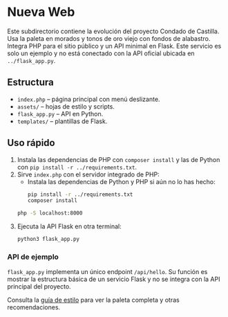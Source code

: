 # Nueva Web

Este subdirectorio contiene la evolución del proyecto Condado de Castilla.
Usa la paleta en morados y tonos de oro viejo con fondos de alabastro.
Integra PHP para el sitio público y un API minimal en Flask. Este servicio es solo un ejemplo y no está conectado con la API oficial ubicada en `../flask_app.py`.

## Estructura
- `index.php` – página principal con menú deslizante.
- `assets/` – hojas de estilo y scripts.
- `flask_app.py` – API en Python.
- `templates/` – plantillas de Flask.

## Uso rápido
1. Instala las dependencias de PHP con `composer install` y las de Python con `pip install -r ../requirements.txt`.
2. Sirve `index.php` con el servidor integrado de PHP:
   - Instala las dependencias de Python y PHP si aún no lo has hecho:
     ```bash
     pip install -r ../requirements.txt
     composer install
     ```
   ```bash
   php -S localhost:8000
   ```
3. Ejecuta la API Flask en otra terminal:
   ```bash
   python3 flask_app.py
   ```

### API de ejemplo

`flask_app.py` implementa un único endpoint `/api/hello`. Su función es mostrar la estructura básica de un servicio Flask y no se integra con la API principal del proyecto.

Consulta la [guía de estilo](../docs/style-guide.md) para ver la paleta completa y otras recomendaciones.
